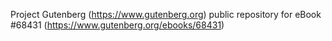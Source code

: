 Project Gutenberg (https://www.gutenberg.org) public repository for
eBook #68431 (https://www.gutenberg.org/ebooks/68431)
